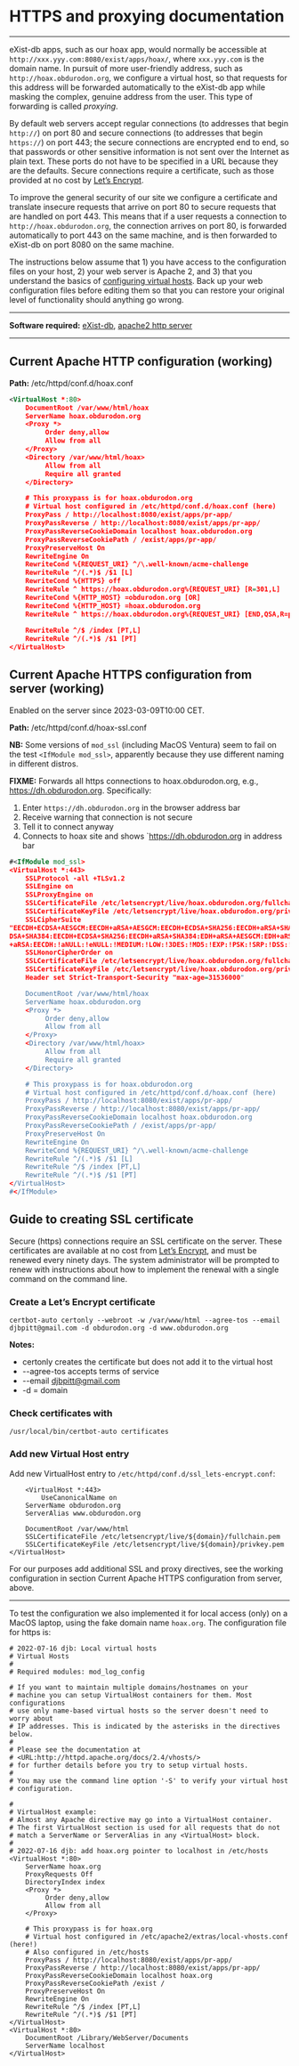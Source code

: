 # HTTPS and proxying documentation

----

eXist-db apps, such as our hoax app, would normally be accessible at `http://xxx.yyy.com:8080/exist/apps/hoax/`, where `xxx.yyy.com` is the domain name. In pursuit of more user-friendly address, such as `http://hoax.obdurodon.org`, we configure a virtual host, so that requests for this address will be forwarded automatically to the eXist-db app while masking the complex, genuine address from the user. This type of forwarding is called *proxying*.

By default web servers accept regular connections (to addresses that begin `http://`) on port 80 and secure connections (to addresses that begin `https://`) on port 443; the secure connections are encrypted end to end, so that passwords or other sensitive information is not sent over the Internet as plain text. These ports do not have to be specified in a URL because they are the defaults. Secure connections require a certificate, such as those provided at no cost by [Let’s Encrypt](https://letsencrypt.org/).

To improve the general security of our site we configure a certificate and translate insecure requests that arrive on port 80 to secure requests that are handled on port 443. This means that if a user requests a connection to `http://hoax.obdurodon.org`, the connection arrives on port 80, is forwarded automatically to port 443 on the same machine, and is then forwarded to eXist-db on port 8080 on the same machine.

The instructions below assume that 1) you have access to the configuration files on your host, 2) your web server is Apache 2, and 3) that you understand the basics of [configuring virtual hosts](https://httpd.apache.org/docs/2.4/vhosts/). Back up your web configuration files before editing them so that you can restore your original level of functionality should anything go wrong.

----

**Software required:** [eXist-db](http://exist-db.org), [apache2 http server](https://httpd.apache.org/)

----

## Current Apache HTTP configuration (working) 

**Path:** /etc/httpd/conf.d/hoax.conf

```xml
<VirtualHost *:80>
    DocumentRoot /var/www/html/hoax
    ServerName hoax.obdurodon.org
    <Proxy *>
         Order deny,allow
         Allow from all
    </Proxy>
    <Directory /var/www/html/hoax>
         Allow from all
         Require all granted
    </Directory>

    # This proxypass is for hoax.obdurodon.org
    # Virtual host configured in /etc/httpd/conf.d/hoax.conf (here)
    ProxyPass / http://localhost:8080/exist/apps/pr-app/
    ProxyPassReverse / http://localhost:8080/exist/apps/pr-app/
    ProxyPassReverseCookieDomain localhost hoax.obdurodon.org
    ProxyPassReverseCookiePath / /exist/apps/pr-app/
    ProxyPreserveHost On
    RewriteEngine On
    RewriteCond %{REQUEST_URI} ^/\.well-known/acme-challenge
    RewriteRule ^/(.*)$ /$1 [L]
    RewriteCond %{HTTPS} off
    RewriteRule ^ https://hoax.obdurodon.org%{REQUEST_URI} [R=301,L]    
    RewriteCond %{HTTP_HOST} =obdurodon.org [OR]
    RewriteCond %{HTTP_HOST} =hoax.obdurodon.org
    RewriteRule ^ https://hoax.obdurodon.org%{REQUEST_URI} [END,QSA,R=permanent]
    
    RewriteRule ^/$ /index [PT,L]
    RewriteRule ^/(.*)$ /$1 [PT]
</VirtualHost>
```

## Current Apache HTTPS configuration from server (working)

Enabled on the server since 2023-03-09T10:00 CET.

**Path:** /etc/httpd/conf.d/hoax-ssl.conf

**NB:** Some versions of `mod_ssl` (including MacOS Ventura) seem to fail on the test `<IfModule mod_ssl>`, apparently because they use different naming in different distros.

**FIXME:** Forwards all https connections to hoax.obdurodon.org, e.g., <https://dh.obdurodon.org>. Specifically:

1. Enter `https://dh.obdurodon.org` in the browser address bar
2. Receive warning that connection is not secure
3. Tell it to connect anyway
4. Connects to hoax site and shows `https://dh.obdurodon.org in address bar

```xml
#<IfModule mod_ssl>
<VirtualHost *:443>
    SSLProtocol -all +TLSv1.2
    SSLEngine on
    SSLProxyEngine on
    SSLCertificateFile /etc/letsencrypt/live/hoax.obdurodon.org/fullchain.pem
    SSLCertificateKeyFile /etc/letsencrypt/live/hoax.obdurodon.org/privkey.pem
    SSLCipherSuite
"EECDH+ECDSA+AESGCM:EECDH+aRSA+AESGCM:EECDH+ECDSA+SHA256:EECDH+aRSA+SHA256:EECDH+EC
DSA+SHA384:EECDH+ECDSA+SHA256:EECDH+aRSA+SHA384:EDH+aRSA+AESGCM:EDH+aRSA+SHA256:EDH
+aRSA:EECDH:!aNULL:!eNULL:!MEDIUM:!LOW:!3DES:!MD5:!EXP:!PSK:!SRP:!DSS:!RC4:!SEED"
    SSLHonorCipherOrder on
    SSLCertificateFile /etc/letsencrypt/live/hoax.obdurodon.org/fullchain.pem
    SSLCertificateKeyFile /etc/letsencrypt/live/hoax.obdurodon.org/privkey.pem
    Header set Strict-Transport-Security "max-age=31536000"

    DocumentRoot /var/www/html/hoax
    ServerName hoax.obdurodon.org
    <Proxy *>
         Order deny,allow
         Allow from all
    </Proxy>
    <Directory /var/www/html/hoax>
         Allow from all
         Require all granted
    </Directory>

    # This proxypass is for hoax.obdurodon.org
    # Virtual host configured in /etc/httpd/conf.d/hoax.conf (here)
    ProxyPass / http://localhost:8080/exist/apps/pr-app/
    ProxyPassReverse / http://localhost:8080/exist/apps/pr-app/
    ProxyPassReverseCookieDomain localhost hoax.obdurodon.org
    ProxyPassReverseCookiePath / /exist/apps/pr-app/
    ProxyPreserveHost On
    RewriteEngine On
    RewriteCond %{REQUEST_URI} ^/\.well-known/acme-challenge
    RewriteRule ^/(.*)$ /$1 [L]
    RewriteRule ^/$ /index [PT,L]
    RewriteRule ^/(.*)$ /$1 [PT]
</VirtualHost>
#</IfModule>
```

## Guide to creating SSL certificate

Secure (https) connections require an SSL certificate on the server. These certificates are available at no cost from [Let’s Encrypt](https://letsencrypt.org/), and must be renewed every ninety days. The system administrator will be prompted to renew with instructions about how to implement the renewal with a single command on the command line.


### Create a Let’s Encrypt certificate
	
```
certbot-auto certonly --webroot -w /var/www/html --agree-tos --email djbpitt@gmail.com -d obdurodon.org -d www.obdurodon.org 
```

	
**Notes:**

* certonly creates the certificate but does not add it to the virtual host
* --agree-tos accepts terms of service
* --email djbpitt@gmail.com
* -d = domain
	
### Check certificates with

```	
/usr/local/bin/certbot-auto certificates
```

### Add new Virtual Host entry

Add new VirtualHost entry to `/etc/httpd/conf.d/ssl_lets-encrypt.conf`:

```
	<VirtualHost *:443>
	    UseCanonicalName on
    ServerName obdurodon.org
    ServerAlias www.obdurodon.org
    
    DocumentRoot /var/www/html
    SSLCertificateFile /etc/letsencrypt/live/${domain}/fullchain.pem
    SSLCertificateKeyFile /etc/letsencrypt/live/${domain}/privkey.pem
</VirtualHost>
```

For our purposes add additional SSL and proxy directives, see the working configuration in section Current Apache HTTPS configuration from server, above.

----

To test the configuration we also implemented it for local access (only) on a MacOS laptop, using the fake domain name `hoax.org`. The configuration file for https is:

```
# 2022-07-16 djb: Local virtual hosts
# Virtual Hosts
#
# Required modules: mod_log_config

# If you want to maintain multiple domains/hostnames on your
# machine you can setup VirtualHost containers for them. Most configurations
# use only name-based virtual hosts so the server doesn't need to worry about
# IP addresses. This is indicated by the asterisks in the directives below.
#
# Please see the documentation at
# <URL:http://httpd.apache.org/docs/2.4/vhosts/>
# for further details before you try to setup virtual hosts.
#
# You may use the command line option '-S' to verify your virtual host
# configuration.

#
# VirtualHost example:
# Almost any Apache directive may go into a VirtualHost container.
# The first VirtualHost section is used for all requests that do not
# match a ServerName or ServerAlias in any <VirtualHost> block.
#
# 2022-07-16 djb: add hoax.org pointer to localhost in /etc/hosts
<VirtualHost *:80>
    ServerName hoax.org
    ProxyRequests Off
    DirectoryIndex index
    <Proxy *>
         Order deny,allow
         Allow from all
    </Proxy>

    # This proxypass is for hoax.org
    # Virtual host configured in /etc/apache2/extras/local-vhosts.conf (here!)
    # Also configured in /etc/hosts
    ProxyPass / http://localhost:8080/exist/apps/pr-app/
    ProxyPassReverse / http://localhost:8080/exist/apps/pr-app/
    ProxyPassReverseCookieDomain localhost hoax.org
    ProxyPassReverseCookiePath /exist /
    ProxyPreserveHost On
    RewriteEngine On
    RewriteRule ^/$ /index [PT,L]
    RewriteRule ^/(.*)$ /$1 [PT]
</VirtualHost>
<VirtualHost *:80>
    DocumentRoot /Library/WebServer/Documents
    ServerName localhost
</VirtualHost>
```